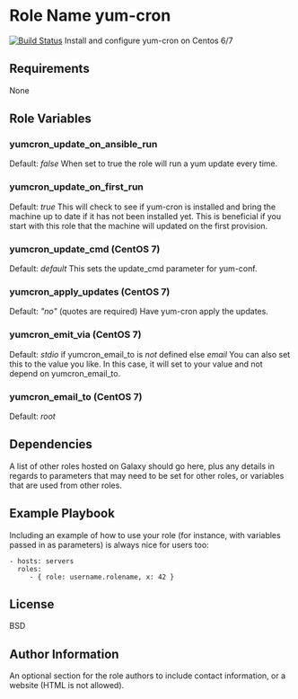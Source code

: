 Role Name yum-cron
=========
[![Build Status](https://travis-ci.org/biggsean/ansible-role-yum-cron.svg?branch=master)](https://travis-ci.org/biggsean/ansible-role-yum-cron)
Install and configure yum-cron on Centos 6/7

Requirements
------------

None

Role Variables
--------------

### yumcron_update_on_ansible_run
Default: *false*
When set to true the role will run a yum update every time.

### yumcron_update_on_first_run
Default: *true*
This will check to see if yum-cron is installed and bring the machine up to date if it has not been installed yet.  This is beneficial if you start with this role that the machine will updated on the first provision.

### yumcron_update_cmd (CentOS 7)
Default: *default*
This sets the update_cmd parameter for yum-conf.

### yumcron_apply_updates (CentOS 7)
Default: *"no"* (quotes are required)
Have yum-cron apply the updates.

### yumcron_emit_via (CentOS 7)
Default: *stdio* if yumcron_email_to is _not_ defined else *email*
You can also set this to the value you like.  In this case, it will set to your value and not depend on yumcron_email_to.

### yumcron_email_to (CentOS 7)
Default: *root*


Dependencies
------------

A list of other roles hosted on Galaxy should go here, plus any details in regards to parameters that may need to be set for other roles, or variables that are used from other roles.

Example Playbook
----------------

Including an example of how to use your role (for instance, with variables passed in as parameters) is always nice for users too:

    - hosts: servers
      roles:
         - { role: username.rolename, x: 42 }

License
-------

BSD

Author Information
------------------

An optional section for the role authors to include contact information, or a website (HTML is not allowed).
